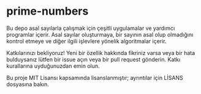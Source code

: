 # prime-numbers

Bu depo asal sayılarla çalışmak için çeşitli uygulamalar ve yardımcı programlar içerir.
Asal sayılar oluşturmaya, bir sayının asal olup olmadığını kontrol etmeye ve diğer ilgili işlevlere yönelik algoritmalar içerir.

Katkılarınızı bekliyoruz! Yeni bir özellik hakkında fikriniz varsa veya bir hata bulduysanız lütfen bir issue açın veya bir pull request gönderin.
Katkı kurallarına uyduğunuzdan emin olun.

Bu proje MIT Lisansı kapsamında lisanslanmıştır; ayrıntılar için LİSANS dosyasına bakın.
